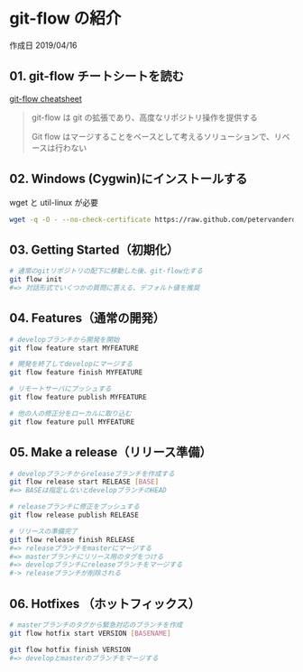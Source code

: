 # git-flow の紹介

作成日 2019/04/16

## 01. git-flow チートシートを読む

[git\-flow cheatsheet](https://danielkummer.github.io/git-flow-cheatsheet/index.ja_JP.html)

> git-flow は git の拡張であり、高度なリポジトリ操作を提供する
>
> Git flow はマージすることをベースとして考えるソリューションで、リベースは行わない

## 02. Windows (Cygwin)にインストールする

wget と util-linux が必要

```bash
wget -q -O - --no-check-certificate https://raw.github.com/petervanderdoes/gitflow-avh/develop/contrib/gitflow-installer.sh install stable | bash
```

## 03. Getting Started（初期化）

```bash
# 通常のgitリポジトリの配下に移動した後、git-flow化する
git flow init
#=> 対話形式でいくつかの質問に答える、デフォルト値を推奨
```

## 04. Features（通常の開発）

```bash
# developブランチから開発を開始
git flow feature start MYFEATURE

# 開発を終了してdevelopにマージする
git flow feature finish MYFEATURE

# リモートサーバにプッシュする
git flow feature publish MYFEATURE

# 他の人の修正分をローカルに取り込む
git flow feature pull MYFEATURE
```

## 05. Make a release（リリース準備）

```bash
# developブランチからreleaseブランチを作成する
git flow release start RELEASE [BASE]
#=> BASEは指定しないとdevelopブランチのHEAD

# releaseブランチに修正をプッシュする
git flow release publish RELEASE

# リリースの準備完了
git flow release finish RELEASE
#=> releaseブランチをmasterにマージする
#=> masterブランチにリリース用のタグをつける
#=> developブランチにreleaseブランチをマージする
#-> releaseブランチが削除される
```

## 06. Hotfixes （ホットフィックス）

```bash
# masterブランチのタグから緊急対応のブランチを作成
git flow hotfix start VERSION [BASENAME]

git flow hotfix finish VERSION
#=> developとmasterのブランチをマージする
```
